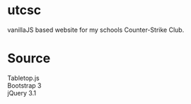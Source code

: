 # utcsc
vanillaJS based website for my schools Counter-Strike Club.

# Source
  Tabletop.js  
  Bootstrap 3  
  jQuery 3.1  
